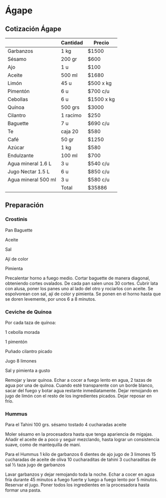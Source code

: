 # Ágape


## Cotización Ágape



|  | **Cantidad** | **Precio** |
 | -- | -- | -- |
 | Garbanzos | 1 kg | $1500 |
 | Sésamo | 200 gr | $600 |
 | Ajo | 1 u | $100 |
 | Aceite| 500 ml | $1680 |
 | Limón | 45 u | $500 x kg|
 | Pimentón | 6 u | $700 c/u|
 | Cebollas | 6 u | $1500 x kg|
 | Quínoa | 500 grs | $3000 |
 | Cilantro| 1 racimo | $250 |
 | Baguette | 7 u| $690 c/u |
 | Te | caja 20 | $580 |
 | Café | 50 gr | $1250 |
 | Azúcar | 1 kg | $580 |
 | Endulzante | 100 ml | $700 |
 | Agua mineral 1.6 L| 3 u | $540 c/u |
 | Jugo Nectar 1.5 L| 6 u | $850 c/u |
 | Agua mineral 500 ml | 3 u | $580 c/u|
 |  | Total | $35886 |
 

## Preparación


### Crostinis


Pan Baguette

Aceite

Sal

Ají de color

Pimienta

Precalentar horno a fuego medio. Cortar baguette de manera diagonal, obteniendo cortes ovalados. De cada pan salen unos 30 cortes. Cubrir lata con alusa, poner los panes uno al lado del otro y rociarlos con aceite. Se espolvorean con sal, ají de color y pimienta. Se ponen en el horno hasta que se doren levemente, por unos 6 a 8 minutos. 


### Ceviche de Quínoa

Por cada taza de quínoa:

1 cebolla morada

1 pimentón

Puñado cilantro picado

Jugo 8 limones

Sal y pimienta a gusto

Remojar y lavar quínoa. Echar a cocer a fuego lento en agua, 2 tazas de agua por una de quínoa. Cuando esté transparente con un borde blanco, sacar del fuego y botar agua restante inmediatamente. Dejar remojando en jugo de limón con el resto de los ingredientes picados. Dejar reposar en frío.

### Hummus

Para el Tahini
100 grs. sésamo tostado
4 cucharadas aceite

Moler sésamo en la procesadora hasta que tenga apariencia de migajas. Añadir el aceite de a poco y seguir mezclando, hasta lograr un consistencia suave, como de mantequilla de maní.

Para el Hummus
1 kilo de garbanzos
6 dientes de ajo
jugo de 3 limones
15 cucharadas de aceite de oliva
10 cucharaditas de tahini
3 cucharaditas de sal
½ taza jugo de garbanzos

Lavar garbanzos y dejar remojando toda la noche. Echar a cocer en agua fría durante 45 minutos a fuego fuerte y luego a fuego lento por 5 minutos. Reservar el jugo. Poner todos los ingredientes en la procesadora hasta formar una pasta.


 
 
